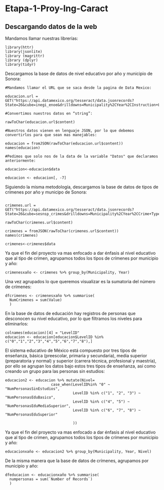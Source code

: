 # Etapa-1-Proy-Ing-Caract
## Descargando datos de la web

Mandamos llamar nuestras librerías:
```{r}
library(httr)
library(jsonlite)
library (magrittr)
library (dplyr)
library(tidyr)
```

Descargamos la base de datos de nivel educativo por año y municipio de Sonora:
```{r}
#Mandamos llamar el URL que se saca desde la pagina de Data Mexico:

educacion.url = GET("https://api.datamexico.org/tesseract/data.jsonrecords?State=26&cube=inegi_enoe&drilldowns=Municipality%2CYear%2CInstruction+Level&locale=es&measures=Number+of+Records%2CMonthly+Wage")

#Convertimos nuestros datos en “string”:

rawToChar(educacion.url$content)

#Nuestros datos vienen en lenguaje JSON, por lo que debemos convertirlos para que sean mas manejables:

educacion = fromJSON(rawToChar(educacion.url$content))
names(educacion)

#Pedimos que solo nos de la data de la variable "Datos" que declaramos anteriormente:

educacion<-educacion$data

educacion <- educacion[, -7]

```

Siguiendo la misma metodología, descargamos la base de datos de tipos de crímenes por año y municipo de Sonora:

```{r}

crimenes.url = GET("https://api.datamexico.org/tesseract/data.jsonrecords?State=26&cube=sesnsp_crimes&drilldowns=Municipality%2CYear%2CCrime+Type&locale=es&measures=Value")

rawToChar(crimenes.url$content)

crimenes = fromJSON(rawToChar(crimenes.url$content))
names(crimenes)

crimenes<-crimenes$data

```

Ya que el fin del proyecto va mas enfocado a dar énfasis al nivel educativo que al tipo de crimen, agrupamos todos los tipos de crímenes por municipio y año:
```{r}
crimenesxaño <- crimenes %>% group_by(Municipality, Year)
```

Una vez agrupados lo que queremos visualizar es la sumatoria del número de crímenes:
```{r}
dfcrimenes <- crimenesxaño %>% summarise(
  NumCrimenes = sum(Value) 
  )
```

En la base de datos de educación hay registros de personas que desconocen su nivel educativo, por lo que filtramos los niveles para eliminarlos: 
```{r}
colnames(educacion)[4] = "LevelID"
educacion <- educacion[educacion$LevelID %in% c("0","1","2","3","4","5","6","7","8"),]

```

El sistema educativo de México está compuesto por tres tipos de enseñanza, básica (preescolar, primaria y secundaria), media superior (preparatoria y normal) y superior (carrera técnica, profesional y maestría), por ello se agrupan los datos bajo estos tres tipos de enseñanza, así como creando un grupo para las personas sin estudios:  
```{r}
educacion2 <- educacion %>% mutate(Nivel=
                     case_when(LevelID%in% "0" ~ "NumPersonasSinEstudios",
                               LevelID %in% c("1", "2", "3") ~ "NumPersonasEduBasico",
                               LevelID %in% c("4", "5") ~ "NumPersonasEduMediaSuperior",
                               LevelID %in% c("6", "7", "8") ~ "NumPersonasEduSuperior"

                               ))
```

Ya que el fin del proyecto va mas enfocado a dar énfasis al nivel educativo que al tipo de crimen, agrupamos todos los tipos de crímenes por municipio y año:
```{r}
educacionxaño <- educacion2 %>% group_by(Municipality, Year, Nivel)
```

De la misma manera que la base de datos de crímenes, agrupamos por municipio y año:
```{r}
dfeducacion <- educacionxaño %>% summarise(
  numpersonas = sum(`Number of Records`)
  )
```
